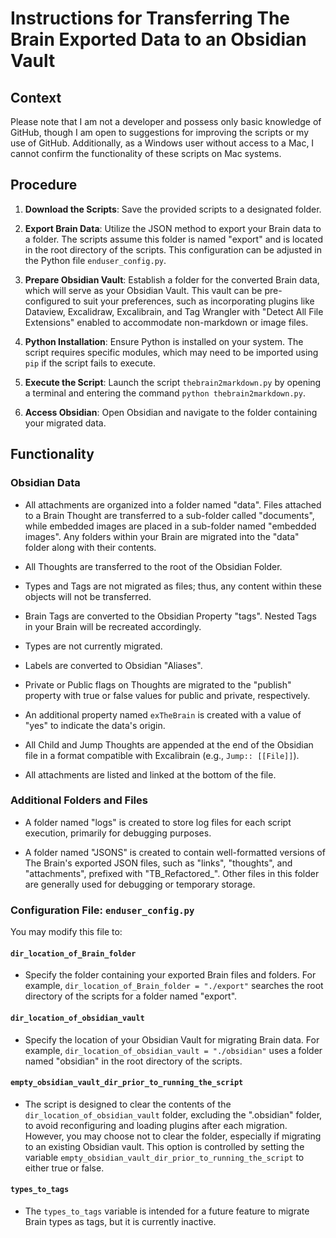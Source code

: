 # Instructions for Transferring The Brain Exported Data to an Obsidian Vault

## Context

Please note that I am not a developer and possess only basic knowledge of GitHub, though I am open to suggestions for improving the scripts or my use of GitHub. Additionally, as a Windows user without access to a Mac, I cannot confirm the functionality of these scripts on Mac systems.

## Procedure

1. **Download the Scripts**: Save the provided scripts to a designated folder.

2. **Export Brain Data**: Utilize the JSON method to export your Brain data to a folder. The scripts assume this folder is named "export" and is located in the root directory of the scripts. This configuration can be adjusted in the Python file `enduser_config.py`.

3. **Prepare Obsidian Vault**: Establish a folder for the converted Brain data, which will serve as your Obsidian Vault. This vault can be pre-configured to suit your preferences, such as incorporating plugins like Dataview, Excalidraw, Excalibrain, and Tag Wrangler with "Detect All File Extensions" enabled to accommodate non-markdown or image files.

4. **Python Installation**: Ensure Python is installed on your system. The script requires specific modules, which may need to be imported using `pip` if the script fails to execute.

5. **Execute the Script**: Launch the script `thebrain2markdown.py` by opening a terminal and entering the command `python thebrain2markdown.py`.

6. **Access Obsidian**: Open Obsidian and navigate to the folder containing your migrated data.

## Functionality

### Obsidian Data

* All attachments are organized into a folder named "data". Files attached to a Brain Thought are transferred to a sub-folder called "documents", while embedded images are placed in a sub-folder named "embedded images". Any folders within your Brain are migrated into the "data" folder along with their contents.

* All Thoughts are transferred to the root of the Obsidian Folder.

* Types and Tags are not migrated as files; thus, any content within these objects will not be transferred.

* Brain Tags are converted to the Obsidian Property "tags". Nested Tags in your Brain will be recreated accordingly.

* Types are not currently migrated.

* Labels are converted to Obsidian "Aliases".

* Private or Public flags on Thoughts are migrated to the "publish" property with true or false values for public and private, respectively.

* An additional property named `exTheBrain` is created with a value of "yes" to indicate the data's origin.

* All Child and Jump Thoughts are appended at the end of the Obsidian file in a format compatible with Excalibrain (e.g., `Jump:: [[File]]`).

* All attachments are listed and linked at the bottom of the file.

### Additional Folders and Files

* A folder named "logs" is created to store log files for each script execution, primarily for debugging purposes.

* A folder named "JSONS" is created to contain well-formatted versions of The Brain's exported JSON files, such as "links", "thoughts", and "attachments", prefixed with "TB_Refactored_". Other files in this folder are generally used for debugging or temporary storage.

### Configuration File: `enduser_config.py`

You may modify this file to:

#### `dir_location_of_Brain_folder`

* Specify the folder containing your exported Brain files and folders. For example, `dir_location_of_Brain_folder = "./export"` searches the root directory of the scripts for a folder named "export".

#### `dir_location_of_obsidian_vault`

* Specify the location of your Obsidian Vault for migrating Brain data. For example, `dir_location_of_obsidian_vault = "./obsidian"` uses a folder named "obsidian" in the root directory of the scripts.

#### `empty_obsidian_vault_dir_prior_to_running_the_script`

* The script is designed to clear the contents of the `dir_location_of_obsidian_vault` folder, excluding the ".obsidian" folder, to avoid reconfiguring and loading plugins after each migration. However, you may choose not to clear the folder, especially if migrating to an existing Obsidian vault. This option is controlled by setting the variable `empty_obsidian_vault_dir_prior_to_running_the_script` to either true or false.

#### `types_to_tags`

* The `types_to_tags` variable is intended for a future feature to migrate Brain types as tags, but it is currently inactive.
